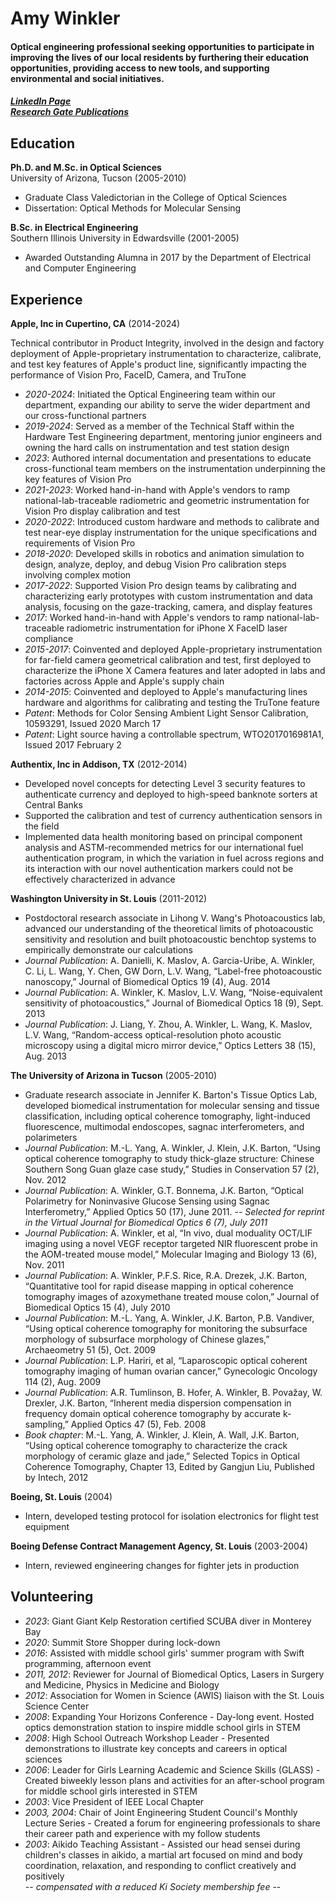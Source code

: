 <h1 align="left">
 Amy Winkler
</h1>
<h4 align="left">
Optical engineering professional seeking opportunities to participate in improving the lives of our local residents by furthering their education opportunities, providing access to new tools, and supporting environmental and social initiatives.
</h4>
<h5 align="left"> 
  <a href="http://www.linkedin.com/pub/amy-winkler/15/522/517">LinkedIn Page</a> <br>
  <a href="https://www.researchgate.net/profile/Amy-Winkler-2?ev=hdr_xprf">Research Gate Publications </a> <br>
</h5>

## Education
**Ph.D. and M.Sc. in Optical Sciences** <br>
University of Arizona, Tucson (2005-2010)

- Graduate Class Valedictorian in the College of Optical Sciences
- Dissertation: Optical Methods for Molecular Sensing

**B.Sc. in Electrical Engineering** <br>
Southern Illinois University in Edwardsville (2001-2005)

- Awarded Outstanding Alumna in 2017 by the Department of Electrical and Computer Engineering

## Experience
**Apple, Inc in Cupertino, CA** (2014-2024)

Technical contributor in Product Integrity, involved in the design and factory deployment of Apple-proprietary instrumentation to characterize, calibrate, and test key features of Apple's product line, significantly impacting the performance of Vision Pro, FaceID, Camera, and TruTone

- *2020-2024*: Initiated the Optical Engineering team within our department, expanding our ability to serve the wider department and our cross-functional partners 
- *2019-2024*: Served as a member of the Technical Staff within the Hardware Test Engineering department, mentoring junior engineers and owning the hard calls on instrumentation and test station design
- *2023*: Authored internal documentation and presentations to educate cross-functional team members on the instrumentation underpinning the key features of Vision Pro
- *2021-2023*: Worked hand-in-hand with Apple's vendors to ramp national-lab-traceable radiometric and geometric instrumentation for Vision Pro display calibration and test
- *2020-2022*: Introduced custom hardware and methods to calibrate and test near-eye display instrumentation for the unique specifications and requirements of Vision Pro
- *2018-2020*: Developed skills in robotics and animation simulation to design, analyze, deploy, and debug Vision Pro calibration steps involving complex motion
- *2017-2022*: Supported Vision Pro design teams by calibrating and characterizing early prototypes with custom instrumentation and data analysis, focusing on the gaze-tracking, camera, and display features
- *2017*: Worked hand-in-hand with Apple's vendors to ramp national-lab-traceable radiometric instrumentation for iPhone X FaceID laser compliance
- *2015-2017*: Coinvented and deployed Apple-proprietary instrumentation for far-field camera geometrical calibration and test, first deployed to characterize the iPhone X Camera features and later adopted in labs and factories across Apple and Apple's supply chain
- *2014-2015*: Coinvented and deployed to Apple's manufacturing lines hardware and algorithms for calibrating and testing the TruTone feature
- *Patent*: Methods for Color Sensing Ambient Light Sensor Calibration, 10593291, Issued 2020 March 17
- *Patent*: Light source having a controllable spectrum, WTO2017016981A1, Issued 2017 February 2


**Authentix, Inc in Addison, TX** (2012-2014)

- Developed novel concepts for detecting Level 3 security features to authenticate currency and deployed to high-speed banknote sorters at Central Banks
- Supported the calibration and test of currency authentication sensors in the field
- Implemented data health monitoring based on principal component analysis and ASTM-recommended metrics for our international fuel authentication program, in which the variation in fuel across regions and its interaction with our novel authentication markers could not be effectively characterized in advance 

**Washington University in St. Louis** (2011-2012)

- Postdoctoral research associate in Lihong V. Wang's Photoacoustics lab, advanced our understanding of the theoretical limits of photoacoustic sensitivity and resolution and built photoacoustic benchtop systems to empirically demonstrate our calculations
- *Journal Publication*: A. Danielli, K. Maslov, A. Garcia-Uribe, A. Winkler, C. Li, L. Wang, Y. Chen, GW Dorn, L.V. Wang, “Label-free photoacoustic nanoscopy,” Journal of Biomedical Optics 19 (4), Aug. 2014
- *Journal Publication*: A. Winkler, K. Maslov, L.V. Wang, “Noise-equivalent sensitivity of photoacoustics,” Journal of Biomedical Optics 18 (9), Sept. 2013
- *Journal Publication*: J. Liang, Y. Zhou, A. Winkler, L. Wang, K. Maslov, L.V. Wang, “Random-access optical-resolution photo acoustic microscopy using a digital micro mirror device,” Optics Letters 38 (15), Aug. 2013

**The University of Arizona in Tucson** (2005-2010)

- Graduate research associate in Jennifer K. Barton's Tissue Optics Lab, developed biomedical instrumentation for molecular sensing and tissue classification, including optical coherence tomography, light-induced fluorescence, multimodal endoscopes, sagnac interferometers, and polarimeters
- *Journal Publication*: M.-L. Yang, A. Winkler, J. Klein, J.K. Barton, “Using optical coherence tomography to study thick-glaze structure: Chinese Southern Song Guan glaze case study,” Studies in Conservation 57 (2), Nov. 2012
- *Journal Publication*: A. Winkler, G.T. Bonnema, J.K. Barton, “Optical Polarimetry for Noninvasive Glucose Sensing using Sagnac Interferometry,” Applied Optics 50 (17), June 2011. 
-- *Selected for reprint in the Virtual Journal for Biomedical Optics 6 (7), July 2011*
- *Journal Publication*: A. Winkler, et al, “In vivo, dual moduality OCT/LIF imaging using a novel VEGF receptor targeted NIR fluorescent probe in the AOM-treated mouse model,” Molecular Imaging and Biology 13 (6), Nov. 2011
- *Journal Publication*: A. Winkler, P.F.S. Rice, R.A. Drezek, J.K. Barton, “Quantitative tool for rapid disease mapping in optical coherence tomography images of azoxymethane treated mouse colon,” Journal of Biomedical Optics 15 (4), July 2010
- *Journal Publication*: M.-L. Yang, A. Winkler, J.K. Barton, P.B. Vandiver, “Using optical coherence tomography for monitoring the subsurface morphology of subsurface morphology of Chinese glazes,” Archaeometry 51 (5), Oct. 2009
- *Journal Publication*: L.P. Hariri, et al, “Laparoscopic optical coherent tomography imaging of human ovarian cancer,” Gynecologic Oncology 114 (2), Aug. 2009
- *Journal Publication*: A.R. Tumlinson, B. Hofer, A. Winkler, B. Považay, W. Drexler, J.K. Barton, “Inherent media dispersion compensation in frequency domain optical coherence tomography by accurate k-sampling,” Applied Optics 47 (5), Feb. 2008
- *Book chapter*: M.-L. Yang, A. Winkler, J. Klein, A. Wall, J.K. Barton, “Using optical coherence tomography to characterize the crack morphology of ceramic glaze and jade,” Selected Topics in Optical Coherence Tomography, Chapter 13, Edited by Gangjun Liu, Published by Intech, 2012

**Boeing, St. Louis** (2004)
- Intern, developed testing protocol for isolation electronics for flight test equipment

**Boeing Defense Contract Management Agency, St. Louis** (2003-2004)
- Intern, reviewed engineering changes for fighter jets in production

## Volunteering
- *2023*: Giant Giant Kelp Restoration certified SCUBA diver in Monterey Bay
- *2020*: Summit Store Shopper during lock-down
- *2016*: Assisted with middle school girls' summer program with Swift programming, afternoon event
- *2011, 2012*: Reviewer for Journal of Biomedical Optics, Lasers in Surgery and Medicine, Physics in Medicine and Biology
- *2012*: Association for Women in Science (AWIS) liaison with the St. Louis Science Center
- *2008*: Expanding Your Horizons Conference - Day-long event. Hosted optics demonstration station to inspire middle school girls in STEM
- *2008*: High School Outreach Workshop Leader - Presented demonstrations to illustrate key concepts and careers in optical sciences
- *2006*: Leader for Girls Learning Academic and Science Skills (GLASS) - Created biweekly lesson plans and activities for an after-school program for middle school girls interested in STEM
- *2003*: Vice President of IEEE Local Chapter
- *2003, 2004*: Chair of Joint Engineering Student Council's Monthly Lecture Series - Created a forum for engineering professionals to share their career path and experience with my follow students
- *2003*: Aikido Teaching Assistant - Assisted our head sensei during children's classes in aikido, a martial art focused on mind and body coordination, relaxation, and responding to conflict creatively and positively
<br>-- *compensated with a reduced Ki Society membership fee* --
